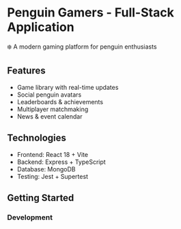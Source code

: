# Penguin Gamers - Full-Stack Application

❄️ A modern gaming platform for penguin enthusiasts

## Features
- Game library with real-time updates
- Social penguin avatars
- Leaderboards & achievements
- Multiplayer matchmaking
- News & event calendar

## Technologies
- Frontend: React 18 + Vite
- Backend: Express + TypeScript
- Database: MongoDB
- Testing: Jest + Supertest

## Getting Started

### Development